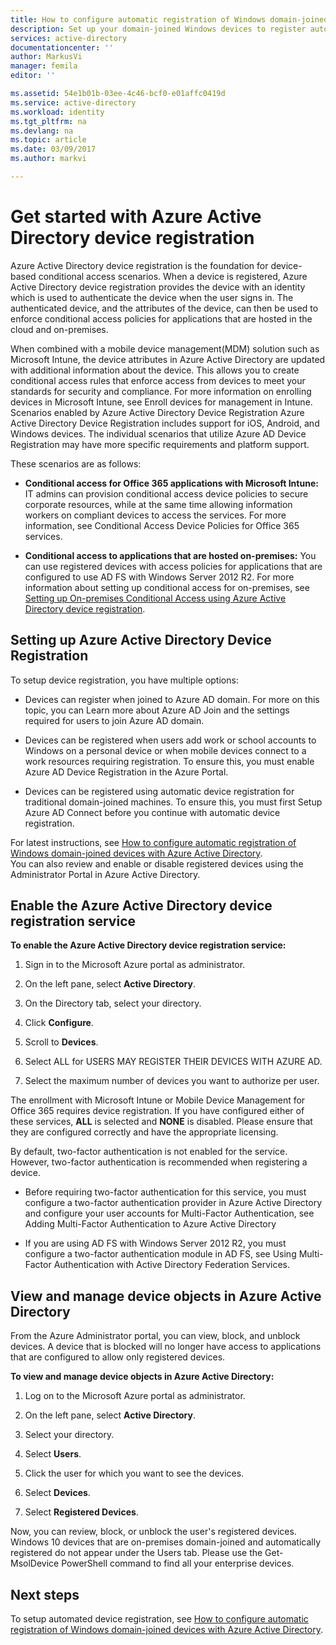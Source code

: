 ```yaml
---
title: How to configure automatic registration of Windows domain-joined devices with Azure Active Directory | Microsoft Docs
description: Set up your domain-joined Windows devices to register automatically and silently with Azure Active Directory.
services: active-directory
documentationcenter: ''
author: MarkusVi
manager: femila
editor: ''

ms.assetid: 54e1b01b-03ee-4c46-bcf0-e01affc0419d
ms.service: active-directory
ms.workload: identity
ms.tgt_pltfrm: na
ms.devlang: na
ms.topic: article
ms.date: 03/09/2017
ms.author: markvi

---
```

# Get started with Azure Active Directory device registration

Azure Active Directory device registration is the foundation for device-based conditional access scenarios. 
When a device is registered, Azure Active Directory device registration provides the device with an identity which is used 
to authenticate the device when the user signs in. 
The authenticated device, and the attributes of the device, can then be used to enforce conditional access policies for applications that are hosted 
in the cloud and on-premises.

When combined with a mobile device management(MDM) solution such as Microsoft Intune, the device attributes in Azure Active Directory 
are updated with additional information about the device. 
This allows you to create conditional access rules that enforce access from devices to meet your standards for security and compliance. For more information on enrolling devices in Microsoft Intune, see Enroll devices for management in Intune.
Scenarios enabled by Azure Active Directory Device Registration
Azure Active Directory Device Registration includes support for iOS, Android, and Windows devices. 
The individual scenarios that utilize Azure AD Device Registration may have more specific requirements and platform support. 

These scenarios are as follows:

- **Conditional access for Office 365 applications with Microsoft Intune:** IT admins can provision conditional access device policies to secure 
  corporate resources, while at the same time allowing information workers on compliant devices to access the services. For more information, see Conditional Access Device Policies for Office 365 services.

- **Conditional access to applications that are hosted on-premises:** You can use registered devices with access policies for applications that are configured 
to use AD FS with Windows Server 2012 R2. For more information about setting up conditional access for on-premises, see 
[Setting up On-premises Conditional Access using Azure Active Directory device registration](active-directory-device-registration-on-premises-setup.md).

## Setting up Azure Active Directory Device Registration

To setup device registration, you have multiple options:

- Devices can register when joined to Azure AD domain. For more on this topic, you can Learn more about Azure AD Join and the settings required for users to join Azure AD domain.

- Devices can be registered when users add work or school accounts to Windows on a personal device or when mobile devices connect to a work resources requiring registration. To ensure this, you must enable Azure AD Device Registration in the Azure Portal. 

- Devices can be registered using automatic device registration for traditional domain-joined machines. To ensure this, you must first Setup Azure AD Connect before you continue with automatic device registration.

For latest instructions, see [How to configure automatic registration of Windows domain-joined devices with Azure Active Directory](active-directory-conditional-access-automatic-device-registration-setup.md).  
You can also review and enable or disable registered devices using the Administrator Portal in Azure Active Directory.

## Enable the Azure Active Directory device registration service

**To enable the Azure Active Directory device registration service:**

1.	Sign in to the Microsoft Azure portal as administrator.

2.	On the left pane, select **Active Directory**.

3.	On the Directory tab, select your directory.

4.	Click **Configure**.

5.	Scroll to **Devices**.

6.	Select ALL for USERS MAY REGISTER THEIR DEVICES WITH AZURE AD.

7.	Select the maximum number of devices you want to authorize per user.

The enrollment with Microsoft Intune or Mobile Device Management for Office 365 requires device registration. If you have configured either of these services, **ALL** is selected and **NONE** is disabled. 
Please ensure that they are configured correctly and have the appropriate licensing.

By default, two-factor authentication is not enabled for the service. However, two-factor authentication is recommended when registering a device.

- Before requiring two-factor authentication for this service, you must configure a two-factor authentication provider in Azure Active Directory and configure your user accounts for Multi-Factor Authentication, see Adding Multi-Factor Authentication to Azure Active Directory

- If you are using AD FS with Windows Server 2012 R2, you must configure a two-factor authentication module in AD FS, see Using Multi-Factor Authentication with Active Directory Federation Services.

## View and manage device objects in Azure Active Directory

From the Azure Administrator portal, you can view, block, and unblock devices. 
A device that is blocked will no longer have access to applications that are configured to allow only registered devices.

**To view and manage device objects in Azure Active Directory:**
 
1.	Log on to the Microsoft Azure portal as administrator.

2.	On the left pane, select **Active Directory**.

3.	Select your directory.

4.	Select **Users**. 

5.  Click the user for which you want to see the devices.

6.	Select **Devices**.

7.	Select **Registered Devices**.

Now, you can review, block, or unblock the user's registered devices.
Windows 10 devices that are on-premises domain-joined and automatically registered do not appear under the Users tab. Please use the Get-MsolDevice PowerShell command to find all your enterprise devices. 


## Next steps

To setup automated device registration, see [How to configure automatic registration of Windows domain-joined devices with Azure Active Directory](active-directory-conditional-access-automatic-device-registration-setup.md).


